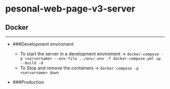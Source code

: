 # pesonal-web-page-v3-server

## Docker

---
- ###Development enviroment

  - To start the server in a development enviroment -> ``docker-compose -p <servername> --env-file ../env/.env -f docker-compose.yml up --build -d``
  - To Stop and remove the containers -> ``docker compose -p <servername> down ``

- ###Production